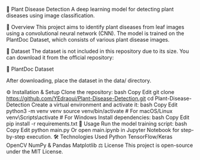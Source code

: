 📌 Plant Disease Detection
A deep learning model for detecting plant diseases using image classification.

🌱 Overview
This project aims to identify plant diseases from leaf images using a convolutional neural network (CNN). The model is trained on the PlantDoc Dataset, which consists of various plant disease images.

📂 Dataset
The dataset is not included in this repository due to its size. You can download it from the official repository:

🔗 PlantDoc Dataset

After downloading, place the dataset in the data/ directory.

⚙️ Installation & Setup
Clone the repository:
bash
Copy
Edit
git clone https://github.com/YEdraoui/Plant-Disease-Detection.git
cd Plant-Disease-Detection
Create a virtual environment and activate it:
bash
Copy
Edit
python3 -m venv venv
source venv/bin/activate   # For macOS/Linux
venv\Scripts\activate      # For Windows
Install dependencies:
bash
Copy
Edit
pip install -r requirements.txt
🚀 Usage
Run the model training script:
bash
Copy
Edit
python main.py
Or open main.ipynb in Jupyter Notebook for step-by-step execution.
🛠 Technologies Used
Python
TensorFlow/Keras
OpenCV
NumPy & Pandas
Matplotlib
⚖️ License
This project is open-source under the MIT License.
